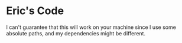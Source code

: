 # Eric's Code
I can't guarantee that this will work on your machine since I use some absolute paths, and my dependencies might be different.
